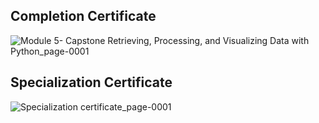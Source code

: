 ## Completion Certificate
![Module 5- Capstone Retrieving, Processing, and Visualizing Data with Python_page-0001](https://github.com/Sayan-Dutta-1/Capstone-Retrieving-Processing-and-Visualizing-Data-with-Python---Coursera/assets/113238898/f89a7d5d-705d-44ea-a90a-4de23e8d3bde)
## Specialization Certificate
![Specialization certificate_page-0001](https://github.com/Sayan-Dutta-1/Capstone-Retrieving-Processing-and-Visualizing-Data-with-Python---Coursera/assets/113238898/deefaddd-2cf1-4cdd-ac8d-43fb861aa278)

